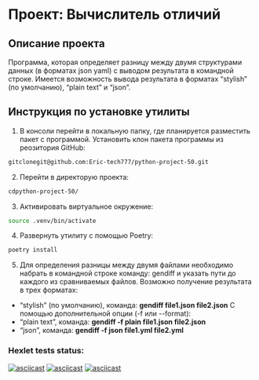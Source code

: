 # Проект: Вычислитель отличий

## Описание проекта
Программа, которая определяет разницу между двумя структурами данных (в форматах json yaml) с выводом результата в командной строке. Имеется возможность вывода результата в форматах “stylish” (по умолчанию), “plain text” и “json”.

## Инструкция по установке утилиты
1) В консоли перейти в локальную папку, где планируется разместить пакет с программой.
Установить клон пакета программы из реозитория GitHub:
```bash
gitclonegit@github.com:Eric-tech777/python-project-50.git
```
2) Перейти в директорую проекта:
```bash
cdpython-project-50/
```
3) Активировать виртуальное окружение:
```bash
source .venv/bin/activate
```
4) Развернуть утилиту с помощью Poetry:
```bash
poetry install
```
5) Для определения разницы между двумя файлами необходимо набрать в командной строке команду: gendiff и указать пути до каждого из сравниваемых файлов.
Возможно получение результата в трех форматах:
- “stylish” (по умолчанию), команда: **gendiff file1.json file2.json**
C помощью дополнительной опции (-f или --format):
- “plain text”, команда:  **gendiff -f plain file1.json file2.json**
- “json”, команда: **gendiff -f json file1.yml file2.yml**

### Hexlet tests status:
[![asciicast](https://asciinema.org/a/0Gl8wt7QPPaUbA4asNw4svk5v.svg)](https://asciinema.org/a/0Gl8wt7QPPaUbA4asNw4svk5v)
[![asciicast](https://asciinema.org/a/mkjIbyw6stUpUYR6vhsRBeetx.svg)](https://asciinema.org/a/mkjIbyw6stUpUYR6vhsRBeetx)
[![asciicast](https://asciinema.org/a/mMsEhdvWwcWYu3f9Nnkc4vVE0.svg)](https://asciinema.org/a/mMsEhdvWwcWYu3f9Nnkc4vVE0)






